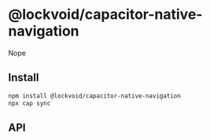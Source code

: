 # @lockvoid/capacitor-native-navigation

Nope

## Install

```bash
npm install @lockvoid/capacitor-native-navigation
npx cap sync
```

## API

<docgen-index>



</docgen-index>

<docgen-api>
<!--Update the source file JSDoc comments and rerun docgen to update the docs below-->



</docgen-api>
